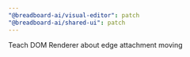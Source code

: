 ```yaml
---
"@breadboard-ai/visual-editor": patch
"@breadboard-ai/shared-ui": patch
---
```


Teach DOM Renderer about edge attachment moving
